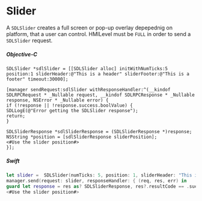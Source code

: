 # Slider
A `SDLSlider` creates a full screen or pop-up overlay depepednig on platform, that a user can control. HMILevel must be `FULL` in order to send a `SDLSlider` request.


##### Objective-C
```objc
SDLSlider *sdlSlider = [[SDLSlider alloc] initWithNumTicks:5 position:1 sliderHeader:@"This is a header" sliderFooter:@"This is a footer" timeout:30000];

[manager sendRequest:sdlSlider withResponseHandler:^(__kindof SDLRPCRequest * _Nullable request, __kindof SDLRPCResponse * _Nullable response, NSError * _Nullable error) {
if (!response || !response.success.boolValue) {
SDLLogE(@"Error getting the SDLSlider response");
return;
}

SDLSliderResponse *sdlSliderResponse = (SDLSliderResponse *)response;
NSString *position = [sdlSliderResponse sliderPosition];
<#Use the slider position#>
}];
```

##### Swift
```swift
let slider =  SDLSlider(numTicks: 5, position: 1, sliderHeader: "This is a header", sliderFooter: "This is a footer", timeout: 30000)
manager.send(request: slider, responseHandler: { (req, res, err) in
guard let response = res as? SDLSliderResponse, res?.resultCode == .success, err == nil, let position = response.sliderPosition else { return }
<#Use the slider position#>
```
